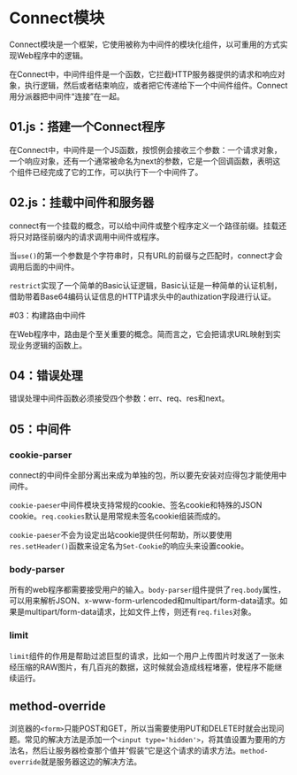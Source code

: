 # Connect模块

Connect模块是一个框架，它使用被称为中间件的模块化组件，以可重用的方式实现Web程序中的逻辑。

在Connect中，中间件组件是一个函数，它拦截HTTP服务器提供的请求和响应对象，执行逻辑，然后或者结束响应，或者把它传递给下一个中间件组件。Connect用分派器把中间件“连接”在一起。

## 01.js：搭建一个Connect程序

在Connect中，中间件是一个JS函数，按惯例会接收三个参数：一个请求对象，一个响应对象，还有一个通常被命名为next的参数，它是一个回调函数，表明这个组件已经完成了它的工作，可以执行下一个中间件了。

## 02.js：挂载中间件和服务器

connect有一个挂载的概念，可以给中间件或整个程序定义一个路径前缀。挂载还将只对路径前缀内的请求调用中间件或程序。

当`use()`的第一个参数是个字符串时，只有URL的前缀与之匹配时，connect才会调用后面的中间件。

`restrict`实现了一个简单的Basic认证逻辑，Basic认证是一种简单的认证机制，借助带着Base64编码认证信息的HTTP请求头中的authization字段进行认证。

#03：构建路由中间件

在Web程序中，路由是个至关重要的概念。简而言之，它会把请求URL映射到实现业务逻辑的函数上。

## 04：错误处理

错误处理中间件函数必须接受四个参数：err、req、res和next。

## 05：中间件

### cookie-parser

connect的中间件全部分离出来成为单独的包，所以要先安装对应得包才能使用中间件。

`cookie-paeser`中间件模块支持常规的cookie、签名cookie和特殊的JSON cookie。`req.cookies`默认是用常规未签名cookie组装而成的。

`cookie-paeser`不会为设定出站cookie提供任何帮助，所以要使用`res.setHeader()`函数来设定名为`Set-Cookie`的响应头来设置cookie。

### body-parser

所有的web程序都需要接受用户的输入。`body-parser`组件提供了`req.body`属性，可以用来解析JSON、x-www-form-urlencoded和multipart/form-data请求。如果是multipart/form-data请求，比如文件上传，则还有`req.files`对象。

### limit

`limit`组件的作用是帮助过滤巨型的请求，比如一个用户上传图片时发送了一张未经压缩的RAW图片，有几百兆的数据，这时候就会造成线程堵塞，使程序不能继续运行。

## method-override

浏览器的`<form>`只能POST和GET，所以当需要使用PUT和DELETE时就会出现问题。常见的解决方法是添加一个`<input type='hidden'>`，将其值设置为要用的方法名，然后让服务器检查那个值并“假装”它是这个请求的请求方法。`method-override`就是服务器这边的解决方法。